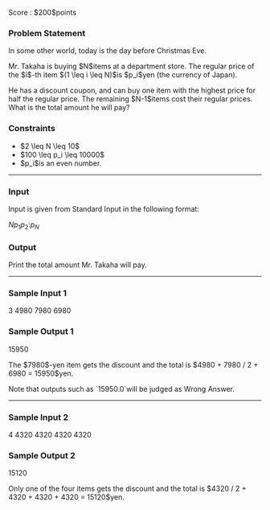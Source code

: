 
<div>

<span>

<span>

<p>
Score : $200$points
</p>

<div>

<section>

### **Problem Statement**

<p>
In some other world, today is the day before Christmas Eve.
</p>

<p>
Mr. Takaha is buying $N$items at a department store. The regular price of the $i$-th item $(1 \leq i \leq N)$is $p_i$yen (the currency of Japan).
</p>

<p>
He has a discount coupon, and can buy one item with the highest price for half the regular price. The remaining $N-1$items cost their regular prices. What is the total amount he will pay?
</p>

</section>

</div>

<div>

<section>

### **Constraints**

<ul>

<li>
$2 \leq N \leq 10$
</li>

<li>
$100 \leq p_i \leq 10000$
</li>

<li>
$p_i$is an even number.
</li>

</ul>

</section>

</div>

---

<div>

<div>

<section>

### **Input**

<p>
Input is given from Standard Input in the following format:
</p>

<div>

$N$$p_1$$p_2$$:$$p_N$
</div>

</section>

</div>

<div>

<section>

### **Output**

<p>
Print the total amount Mr. Takaha will pay.
</p>

</section>

</div>

</div>

---

<div>

<section>

### **Sample Input 1**

<div>

3
4980
7980
6980

</div>

</section>

</div>

<div>

<section>

### **Sample Output 1**

<div>

15950

</div>

<p>
The $7980$-yen item gets the discount and the total is $4980 + 7980 / 2 + 6980 = 15950$yen.
</p>

<p>
Note that outputs such as `15950.0`will be judged as Wrong Answer.
</p>

</section>

</div>

---

<div>

<section>

### **Sample Input 2**

<div>

4
4320
4320
4320
4320

</div>

</section>

</div>

<div>

<section>

### **Sample Output 2**

<div>

15120

</div>

<p>
Only one of the four items gets the discount and the total is $4320 / 2 + 4320 + 4320 + 4320 = 15120$yen.
</p>

</section>

</div>

</span>

</span>

</div>
